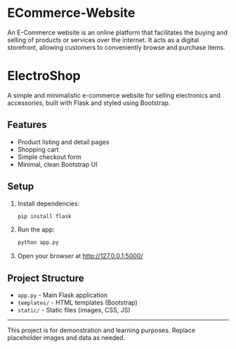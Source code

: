 # ECommerce-Website

An E-Commerce website is an online platform that facilitates the buying and selling of products or services over the internet. It acts as a digital storefront, allowing customers to conveniently browse and purchase items.

# ElectroShop

A simple and minimalistic e-commerce website for selling electronics and accessories, built with Flask and styled using Bootstrap.

## Features

- Product listing and detail pages
- Shopping cart
- Simple checkout form
- Minimal, clean Bootstrap UI

## Setup

1. Install dependencies:
   ```bash
   pip install flask
   ```
2. Run the app:
   ```bash
   python app.py
   ```
3. Open your browser at http://127.0.0.1:5000/

## Project Structure

- `app.py` - Main Flask application
- `templates/` - HTML templates (Bootstrap)
- `static/` - Static files (images, CSS, JS)

---

This project is for demonstration and learning purposes. Replace placeholder images and data as needed.
